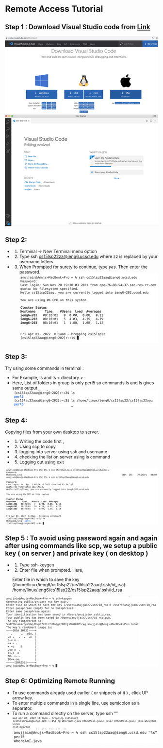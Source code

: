 # Remote Access Tutorial
## Step 1 : Download Visual Studio code from [Link](https://code.visualstudio.com/download)
![Download Image](15L-1-1.png) ![Download Image2](15L-1-2.png)
## Step 2: 
* 1) Terminal → New Terminal menu option
* 2) Type ssh cs15lsp22zz@ieng6.ucsd.edu where zz is replaced by your username letters.
* 3) When Prompted for surety to continue, type *yes*. Then enter the password.
![Image3](15L-1-3.png)

## Step 3: 
Try using some commands in terminal :
* For Example,  ls and ls < directory > : 
* Here, List of folders in group is only perl5 so commands ls and ls <directory> gives same output
![Image6](15L-1-6.png)
## Step 4:
Copying files from your own desktop to server.
* 1) Writing the code first ,
* 2) Using scp to copy
* 3) logging into server using ssh and username
* 4) checking the list on server using ls command
* 5) Logging out using exit

![Image7](15L-1-4.png)
## Step 5 : To avoid using password again and again after using commands like scp, we setup a public key ( on server ) and private key ( on desktop ) 
* 1) Type ssh-keygen
* 2) Enter file when prompted. Here,

   Enter file in which to save the key (/home/linux/ieng6/cs15lsp22/cs15lsp22aaq/.ssh/id_rsa): /home/linux/ieng6/cs15lsp22/cs15lsp22aaq/.ssh/id_rsa

![Image5](15L-1-5.png)

## Step 6: Optimizing Remote Running

* To use commands already used earlier ( or snippets of it ) , click UP arrow key. 
* To enter multiple commands in a single line, use semicolon as a separator.
* To run a command directly on the server, type ssh <username> “<command>”
![Image7](15L-1-7.png)
![Image8](15L-1-8.png)
